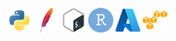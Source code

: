 <img src="https://github.com/devicons/devicon/blob/master/icons/python/python-original.svg" height=50 /> <img src="https://github.com/devicons/devicon/blob/master/icons/apache/apache-original.svg" height=50 /> <img src="https://github.com/devicons/devicon/blob/master/icons/bash/bash-original.svg" height=50 /> <img src="https://github.com/devicons/devicon/blob/master/icons/rstudio/rstudio-original.svg" height=50 /> <img src="https://github.com/devicons/devicon/blob/master/icons/azure/azure-original.svg" height=50 /> <img src="https://github.com/devicons/devicon/blob/master/icons/amazonwebservices/amazonwebservices-original.svg" height=50 />
